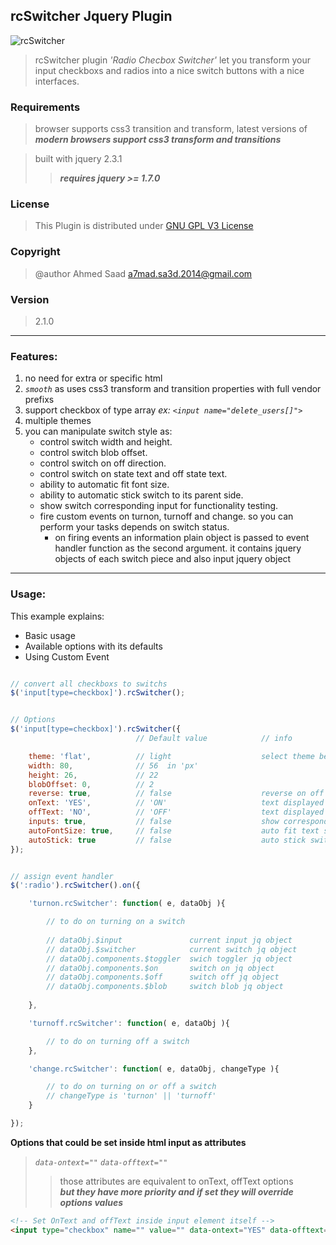 ## rcSwitcher Jquery Plugin

![rcSwitcher](http://i707.photobucket.com/albums/ww71/ashekfadl/Screen%20Shot%202015-04-26%20at%208.30.33%20PM.png)


>rcSwitcher plugin *'Radio Checbox Switcher'* let you transform your input checkboxs and radios into a nice switch buttons with a nice interfaces.
	

### Requirements
>browser supports css3 transition and transform, latest versions of *__modern browsers support css3 transform and transitions__*

>built with jquery 2.3.1
>>*__requires  jquery >= 1.7.0__*


### License

>This Plugin is distributed under [GNU GPL V3 License](http://choosealicense.com/licenses/gpl-3.0/)


### Copyright
>@author	Ahmed Saad <a7mad.sa3d.2014@gmail.com>

### Version
> 2.1.0


----

### Features:


1. no need for extra or specific html
2. _`smooth`_ as uses css3 transform and transition properties with full vendor prefixs
3. support checkbox of type array _ex: `<input name="delete_users[]">`_
4. multiple themes
5. you can manipulate switch style as:
   * control switch width and height.
   * control switch blob offset.
   * control switch on off direction.
   * control switch on state text and off state text.
   * ability to automatic fit font size.
   * ability to automatic stick switch to its parent side.
   * show switch corresponding input for functionality testing.
   * fire custom events on turnon, turnoff and change. so you can perform your tasks depends on switch status.
   		* on firing events an information plain object is passed to event handler function as the second argument. it contains jquery objects of each switch piece and also input jquery object 
   
    
---
### Usage:

This example explains:
 * Basic usage
 * Available options with its defaults
 * Using Custom Event

```javascript

// convert all checkboxs to switchs
$('input[type=checkbox]').rcSwitcher();


// Options
$('input[type=checkbox]').rcSwitcher({
							// Default value			// info

	theme: 'flat', 			// light					select theme between 'flat, light, dark, modern'	
	width: 80, 				// 56  in 'px'			
	height: 26, 			// 22
	blobOffset: 0,			// 2
	reverse: true,			// false					reverse on off order
	onText: 'YES',			// 'ON'						text displayed on ON state
	offText: 'NO',			// 'OFF'					text displayed on OFF state
	inputs: true,			// false					show corresponding  inputs
	autoFontSize: true,		// false					auto fit text size with respect to switch height
    autoStick: true			// false					auto stick switch to its parent side
});


// assign event handler
$(':radio').rcSwitcher().on({

	'turnon.rcSwitcher': function( e, dataObj ){

		// to do on turning on a switch
        
        // dataObj.$input  				current input jq object
        // dataObj.$switcher			current switch jq object
        // dataObj.components.$toggler	swich toggler jq object
        // dataObj.components.$on		switch on jq object
        // dataObj.components.$off		switch off jq object
        // dataObj.components.$blob		switch blob jq object
        
	},

	'turnoff.rcSwitcher': function( e, dataObj ){

		// to do on turning off a switch
	},

	'change.rcSwitcher': function( e, dataObj, changeType ){

		// to do on turning on or off a switch
        // changeType is 'turnon' || 'turnoff'
	}

});

```

__Options that could be set inside html input as attributes__

>_`data-ontext=""`_	
>_`data-offtext=""`_	
>>those attributes are equivalent to onText, offText options	
>>__*but they have more priority and if set they will override options values*__

```html
<!-- Set OnText and offText inside input element itself -->
<input type="checkbox" name="" value="" data-ontext="YES" data-offtext="NO" />

```